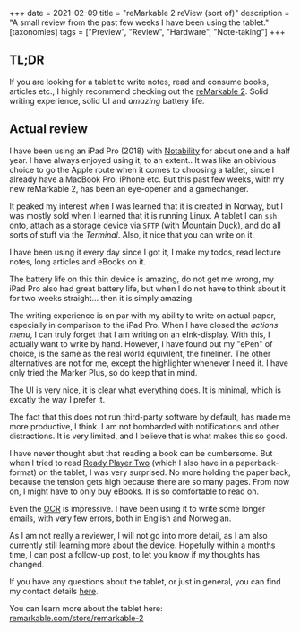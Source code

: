 +++
date = 2021-02-09 
title = "reMarkable 2 reView (sort of)"
description = "A small review from the past few weeks I have been using the tablet."
[taxonomies]
tags = ["Preview", "Review", "Hardware", "Note-taking"] 
+++

## TL;DR

If you are looking for a tablet to write notes, read and consume books, articles
etc., I highly recommend checking out the
[reMarkable 2](https://remarkable.com/store/remarkable-2). Solid writing
experience, solid UI and _amazing_ battery life.

## Actual review

I have been using an iPad Pro (2018) with
[Notability](https://www.gingerlabs.com/) for about one and a half year. I have
always enjoyed using it, to an extent.. It was like an obivious choice to go the
Apple route when it comes to choosing a tablet, since I already have a MacBook
Pro, iPhone etc. But this past few weeks, with my new reMarkable 2, has been an
eye-opener and a gamechanger.

It peaked my interest when I was learned that it is created in Norway, but I was
mostly sold when I learned that it is running Linux. A tablet I can `ssh` onto,
attach as a storage device via `SFTP` (with
[Mountain Duck](https://mountainduck.io/)), and do all sorts of stuff via the
_Terminal_. Also, it nice that you can write on it.

I have been using it every day since I got it, I make my todos, read lecture
notes, long articles and eBooks on it.

The battery life on this thin device is amazing, do not get me wrong, my iPad
Pro also had great battery life, but when I do not have to think about it for
two weeks straight... then it is simply amazing.

The writing experience is on par with my ability to write on actual paper,
especially in comparison to the iPad Pro. When I have closed the _actions menu_,
I can truly forget that I am writing on an eInk-display. With this, I actually
want to write by hand. However, I have found out my "ePen" of choice, is the
same as the real world equivilent, the fineliner. The other alternatives are not
for me, except the highlighter whenever I need it. I have only tried the Marker
Plus, so do keep that in mind.

The UI is very nice, it is clear what everything does. It is minimal, which is
excatly the way I prefer it.

The fact that this does not run third-party software by default, has made me
more productive, I think. I am not bombarded with notifications and other
distractions. It is very limited, and I believe that is what makes this so good.

I have never thought abut that reading a book can be cumbersome. But when I
tried to read [Ready Player Two](https://en.wikipedia.org/wiki/Ready_Player_Two)
(which I also have in a paperback-format) on the tablet, I was very surprised.
No more holding the paper back, because the tension gets high because there are
so many pages. From now on, I might have to only buy eBooks. It is so
comfortable to read on.

Even the [OCR](https://en.wikipedia.org/wiki/Optical_character_recognition) is
impressive. I have been using it to write some longer emails, with very few
errors, both in English and Norwegian.

As I am not really a reviewer, I will not go into more detail, as I am also
currently still learning more about the device. Hopefully within a months time,
I can post a follow-up post, to let you know if my thoughts has changed.

If you have any questions about the tablet, or just in general, you can find my
contact details [here](/contact).

You can learn more about the tablet here:
[remarkable.com/store/remarkable-2](https://remarkable.com/store/remarkable-2)
